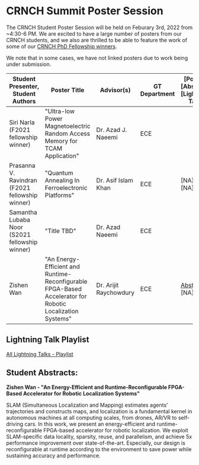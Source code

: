 # CRNCH Summit Poster Session
The CRNCH Student Poster Session will be held on Feburary 3rd, 2022 from ~4:30-6 PM. We are excited to have a large number of posters from our CRNCH students, and we also are thrilled to be able to feature the work of some of our [CRNCH PhD Fellowship winners](https://crnch.gatech.edu/content/crnch-fellowship).

We note that in some cases, we have not linked posters due to work being under submission. 

| Student Presenter, Student Authors | Poster Title | Advisor(s) | GT Department | [Poster] [Abstract] [Lightning Talk] |
| ---------------------------------- | ------------ | ---------- | -------------|-------------------|
| Siri Narla   (F2021 fellowship winner) | "Ultra-low Power Magnetoelectric Random Access Memory for TCAM Application" |   Dr. Azad J. Naeemi | ECE | |
| Prasanna V. Ravindran (F2021 fellowship winner) | "Quantum Annealing In Ferroelectronic Platforms" |  Dr. Asif Islam Khan |  ECE | [NA] [NA] [NA] |
| Samantha Lubaba Noor  (S2021 fellowship winner) | "Title TBD" | Dr. Azad Naeemi | ECE |  | |
| Zishen Wan | "An Energy-Efficient and Runtime-Reconfigurable FPGA-Based Accelerator for Robotic Localization Systems" | Dr. Arijit Raychowdury | ECE | [Abstract](#zw) [NA] [NA] |

## Lightning Talk Playlist
[All Lightning Talks - Playlist](https://mediaspace.gatech.edu/playlist/dedicated/1_cuzeaxps/)

## Student Abstracts:

<a id="zw">**Zishen Wan - "An Energy-Efficient and Runtime-Reconfigurable FPGA-Based Accelerator for Robotic Localization Systems"**</a>

SLAM (Simultaneous Localization and Mapping) estimates agents’ trajectories and constructs maps, and localization is a fundamental kernel in autonomous machines at all computing scales, from drones, AR/VR to self-driving cars. In this work, we present an energy-efficient and runtime-reconfigurable FPGA-based accelerator for robotic localization. We exploit SLAM-specific data locality, sparsity, reuse, and parallelism, and achieve 5x performance improvement over state-of-the-art. Especially, our design is reconfigurable at runtime according to the environment to save power while sustaining accuracy and performance.
